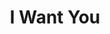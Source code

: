 --- 
title: "I Want You"
publishdate: "2019-3-22T16:48:46+02:00"
src: "https://365manga.net/manga/i-want-you"
image: "https://data.365manga.net/images/thumbnails/24516-i-want-you.jpg"
description: "16 year old, Che Ja Nok has a disease where her hair grows 20 cm every night. She and her cousin live with her aunt. One day at school, she gets a call saying that her aunt passed away. Now her life is turned upside down when she reads her aunt's will and tries to find her real parents. This manga is read from left-to-right."
---